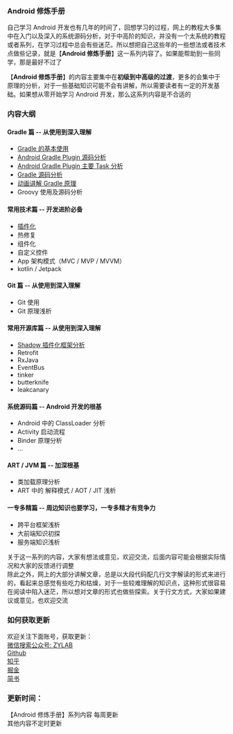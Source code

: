 ### Android 修炼手册
自己学习 Android 开发也有几年的时间了，回想学习的过程，网上的教程大多集中在入门以及深入的系统源码分析，对于中高阶的知识，并没有一个太系统的教程或者系列，在学习过程中总会有些迷茫。所以想把自己这些年的一些想法或者技术点做些记录，就是【**Android 修炼手册**】这一系列内容了。如果能帮助到一些同学，那是最好不过了   
    
【**Android 修炼手册**】的内容主要集中在**初级到中高级的过渡**，更多的会集中于原理的分析，对于一些基础知识可能不会有讲解，所以需要读者有一定的开发基础。如果想从零开始学习 Android 开发，那么这系列内容是不合适的    

### 内容大纲
#### Gradle 篇 -- 从使用到深入理解
* [Gradle 的基本使用](./gradle/gradle的基本使用.md)
* [Android Gradle Plugin 源码分析](./gradle/android_gradle_plugin-主要流程分析.md)
* [Android Gradle Plugin 主要 Task 分析](./gradle/android_gradle_plugin-主要task分析.md)
* [Gradle 源码分析](./gradle/gradle源码分析.md)
* [动画讲解 Gradle 原理](./gradle-summary.md)
* Groovy 使用及源码分析
#### 常用技术篇 -- 开发进阶必备
* [插件化](./common-tec/android-插件化.md)
* 热修复
* 组件化
* 自定义控件
* App 架构模式（MVC / MVP / MVVM）
* kotlin / Jetpack
#### Git 篇 -- 从使用到深入理解
* Git 使用
* Git 原理浅析
#### 常用开源库篇 -- 从使用到深入理解
* [Shadow 插件化框架分析](./common-tec/shadow框架分析.md)
* Retrofit
* RxJava
* EventBus
* tinker
* butterknife
* leakcanary
#### 系统源码篇 -- Android 开发的根基
* Android 中的 ClassLoader 分析
* Activity 启动流程
* Binder 原理分析
* ...
#### ART / JVM 篇 -- 加深根基
* 类加载原理分析
* ART 中的 解释模式 / AOT / JIT 浅析
#### 一专多精篇 -- 周边知识也要学习，一专多精才有竞争力 
* 跨平台框架浅析
* 大前端知识初探
* 服务端知识浅析 

关于这一系列的内容，大家有想法或意见，欢迎交流，后面内容可能会根据实际情况和大家的反馈进行调整     
除此之外，网上的大部分讲解文章，总是以大段代码配几行文字解读的形式来进行的，看起来总感觉有些吃力和枯燥，对于一些较难理解的知识点，这种形式很容易在阅读中陷入迷茫，所以想对文章的形式也做些探索。关于行文方式，大家如果建议或意见，也欢迎交流    

### 如何获取更新
欢迎关注下面账号，获取更新：   
[微信搜索公众号: ZYLAB](./images/ZYLAB.jpg)   
[Github](https://github.com/5A59)    
[知乎](https://www.zhihu.com/people/5a59/activities)      
[掘金](https://juejin.im/user/58d9d015ac502e0058df1f96)   
[简书](https://www.jianshu.com/u/4cf10cf65326)   

### 更新时间：   
【Android 修炼手册】系列内容 每周更新   
其他内容不定时更新   
